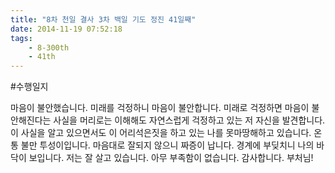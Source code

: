 ```yaml
---
title: "8차 천일 결사 3차 백일 기도 정진 41일째"
date: 2014-11-19 07:52:18
tags:
    - 8-300th
    - 41th
---
```


#수행일지

마음이 불안했습니다. 미래를 걱정하니 마음이 불안합니다. 미래로 걱정하면 마음이 불안해진다는 사실을 머리로는 이해해도 자연스럽게 걱정하고 있는 저 자신을 발견합니다. 이 사실을 알고 있으면서도 이 어리석은짓을 하고 있는 나를 못마땅해하고 있습니다. 온통 불만 투성이입니다. 마음대로 잘되지 않으니 짜증이 납니다. 경계에 부딪치니 나의 바닥이 보입니다. 저는 잘 살고 있습니다. 아무 부족함이 없습니다. 감사합니다. 부처님!
